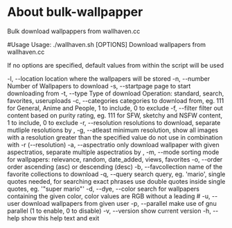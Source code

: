 # About bulk-wallpapper
Bulk download wallpappers from wallhaven.cc

#Usage
Usage: ./wallhaven.sh [OPTIONS]
Download wallpapers from wallhaven.cc

If no options are specified, default values from within the script will be used

 -l, --location         location where the wallpapers will be stored
 -n, --number           Number of Wallpapers to download
 -s, --startpage        page to start downloading from
 -t, --type             Type of download Operation: standard, search,
                        favorites, useruploads
 -c, --categories       categories to download from, eg. 111 for General,
                        Anime and People, 1 to include, 0 to exclude
 -f, --filter           filter out content based on purity rating, eg. 111
                        for SFW, sketchy and NSFW content, 1 to include,
                        0 to exclude
 -r, --resolution       resolutions to download, separate mutliple
                        resolutions by ,
 -g, --atleast          minimum resolution, show all images with a
                        resolution greater than the specified value
                        do not use in combination with -r (--resolution)
 -a, --aspectratio      only download wallpaper with given aspectratios,
                        separate multiple aspectratios by ,
 -m, --mode             sorting mode for wallpapers: relevance, random,
                        date_added, views, favorites
 -o, --order            order ascending (asc) or descending (desc)
 -b, --favcollection    name of the favorite collections to download
 -q, --query            search query, eg. 'mario', single quotes needed,
                        for searching exact phrases use double quotes
                        inside single quotes, eg. '"super mario"'
 -d, --dye, --color     search for wallpapers containing the given color,
                        color values are RGB without a leading #
 -u, --user             download wallpapers from given user
 -p, --parallel         make use of gnu parallel (1 to enable, 0 to disable)
 -v, --version          show current version
 -h, --help             show this help text and exit

